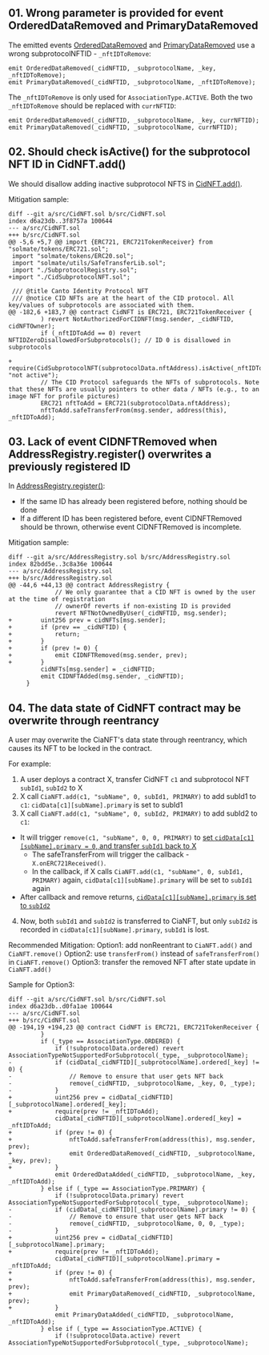 ## 01. Wrong parameter is provided for event OrderedDataRemoved and PrimaryDataRemoved
The emitted events [OrderedDataRemoved](https://github.com/code-423n4/2023-01-canto-identity/blob/dff8e74c54471f5f3b84c217848234d474477d82/src/CidNFT.sol#L265) and [PrimaryDataRemoved](https://github.com/code-423n4/2023-01-canto-identity/blob/dff8e74c54471f5f3b84c217848234d474477d82/src/CidNFT.sol#L271) use a wrong subprotocolNFTID - `_nftIDToRemove`:
```
emit OrderedDataRemoved(_cidNFTID, _subprotocolName, _key, _nftIDToRemove);
emit PrimaryDataRemoved(_cidNFTID, _subprotocolName, _nftIDToRemove);
```

The `_nftIDToRemove` is only used for `AssociationType.ACTIVE`. Both the two `_nftIDToRemove` should be replaced with `currNFTID`:
```
emit OrderedDataRemoved(_cidNFTID, _subprotocolName, _key, currNFTID);
emit PrimaryDataRemoved(_cidNFTID, _subprotocolName, currNFTID);
```

## 02. Should check isActive() for the subprotocol NFT ID in CidNFT.add()
We should disallow adding inactive subprotocol NFTS in [CidNFT.add()](https://github.com/code-423n4/2023-01-canto-identity/blob/dff8e74c54471f5f3b84c217848234d474477d82/src/CidNFT.sol#L165).

Mitigation sample:
```
diff --git a/src/CidNFT.sol b/src/CidNFT.sol
index d6a23db..3f8757a 100644
--- a/src/CidNFT.sol
+++ b/src/CidNFT.sol
@@ -5,6 +5,7 @@ import {ERC721, ERC721TokenReceiver} from "solmate/tokens/ERC721.sol";
 import "solmate/tokens/ERC20.sol";
 import "solmate/utils/SafeTransferLib.sol";
 import "./SubprotocolRegistry.sol";
+import "./CidSubprotocolNFT.sol";

 /// @title Canto Identity Protocol NFT
 /// @notice CID NFTs are at the heart of the CID protocol. All key/values of subprotocols are associated with them.
@@ -182,6 +183,7 @@ contract CidNFT is ERC721, ERC721TokenReceiver {
         ) revert NotAuthorizedForCIDNFT(msg.sender, _cidNFTID, cidNFTOwner);
         if (_nftIDToAdd == 0) revert NFTIDZeroDisallowedForSubprotocols(); // ID 0 is disallowed in subprotocols

+        require(CidSubprotocolNFT(subprotocolData.nftAddress).isActive(_nftIDToAdd), "not active");
         // The CID Protocol safeguards the NFTs of subprotocols. Note that these NFTs are usually pointers to other data / NFTs (e.g., to an image NFT for profile pictures)
         ERC721 nftToAdd = ERC721(subprotocolData.nftAddress);
         nftToAdd.safeTransferFrom(msg.sender, address(this), _nftIDToAdd);
```

## 03. Lack of event CIDNFTRemoved when AddressRegistry.register() overwrites a previously registered ID
In [AddressRegistry.register()](https://github.com/code-423n4/2023-01-canto-identity/blob/dff8e74c54471f5f3b84c217848234d474477d82/src/AddressRegistry.sol#L42):
* If the same ID has already been registered before, nothing should be done
* If a different ID has been registered before, event CIDNFTRemoved should be thrown, otherwise event CIDNFTRemoved is incomplete.

Mitigation sample:
```
diff --git a/src/AddressRegistry.sol b/src/AddressRegistry.sol
index 82bdd5e..3c8a36e 100644
--- a/src/AddressRegistry.sol
+++ b/src/AddressRegistry.sol
@@ -44,6 +44,13 @@ contract AddressRegistry {
             // We only guarantee that a CID NFT is owned by the user at the time of registration
             // ownerOf reverts if non-existing ID is provided
             revert NFTNotOwnedByUser(_cidNFTID, msg.sender);
+        uint256 prev = cidNFTs[msg.sender];
+        if (prev == _cidNFTID) {
+            return;
+        }
+        if (prev != 0) {
+            emit CIDNFTRemoved(msg.sender, prev);
+        }
         cidNFTs[msg.sender] = _cidNFTID;
         emit CIDNFTAdded(msg.sender, _cidNFTID);
     }
```

## 04. The data state of CidNFT contract may be overwrite through reentrancy
A user may overwrite the CiaNFT's data state through reentrancy, which causes its NFT to be locked in the contract.

For example:
1. A user deploys a contract X, transfer CidNFT `c1` and subprotocol NFT `subId1`, `subId2` to X
2. X call `CiaNFT.add(c1, "subName", 0, subId1, PRIMARY)` to add subId1 to `c1`: `cidData[c1][subName].primary` is set to subId1
3. X call `CiaNFT.add(c1, "subName", 0, subId2, PRIMARY)` to add subId2 to `c1`:
  - It will trigger `remove(c1, "subName", 0, 0, PRIMARY)` to [set `cidData[c1][subName].primary = 0`, and transfer `subId1` back to X](https://github.com/code-423n4/2023-01-canto-identity/blob/dff8e74c54471f5f3b84c217848234d474477d82/src/CidNFT.sol#L269-L270)
    - The safeTransferFrom will trigger the callback - `X.onERC721Received()`.
    - In the callback, if X calls `CiaNFT.add(c1, "subName", 0, subId1, PRIMARY)` again, `cidData[c1][subName].primary` will be set to `subId1` again
  - After callback and remove returns, [`cidData[c1][subName].primary` is set to `subId2`](https://github.com/code-423n4/2023-01-canto-identity/blob/dff8e74c54471f5f3b84c217848234d474477d82/src/CidNFT.sol#L209)
4. Now, both `subId1` and `subId2` is transferred to CiaNFT, but only `subId2` is recorded in `cidData[c1][subName].primary`, `subId1` is lost.

Recommended Mitigation:
Option1: add nonReentrant to `CiaNFT.add()` and `CiaNFT.remove()`
Option2: use `transferFrom()` instead of `safeTransferFrom()` in `CiaNFT.remove()`
Option3: transfer the removed NFT after state update in `CiaNFT.add()`

Sample for Option3:

```
diff --git a/src/CidNFT.sol b/src/CidNFT.sol
index d6a23db..d0fa1ae 100644
--- a/src/CidNFT.sol
+++ b/src/CidNFT.sol
@@ -194,19 +194,23 @@ contract CidNFT is ERC721, ERC721TokenReceiver {
         }
         if (_type == AssociationType.ORDERED) {
             if (!subprotocolData.ordered) revert AssociationTypeNotSupportedForSubprotocol(_type, _subprotocolName);
-            if (cidData[_cidNFTID][_subprotocolName].ordered[_key] != 0) {
-                // Remove to ensure that user gets NFT back
-                remove(_cidNFTID, _subprotocolName, _key, 0, _type);
-            }
+            uint256 prev = cidData[_cidNFTID][_subprotocolName].ordered[_key];
+            require(prev != _nftIDToAdd);
             cidData[_cidNFTID][_subprotocolName].ordered[_key] = _nftIDToAdd;
+            if (prev != 0) {
+                nftToAdd.safeTransferFrom(address(this), msg.sender, prev);
+                emit OrderedDataRemoved(_cidNFTID, _subprotocolName, _key, prev);
+            }
             emit OrderedDataAdded(_cidNFTID, _subprotocolName, _key, _nftIDToAdd);
         } else if (_type == AssociationType.PRIMARY) {
             if (!subprotocolData.primary) revert AssociationTypeNotSupportedForSubprotocol(_type, _subprotocolName);
-            if (cidData[_cidNFTID][_subprotocolName].primary != 0) {
-                // Remove to ensure that user gets NFT back
-                remove(_cidNFTID, _subprotocolName, 0, 0, _type);
-            }
+            uint256 prev = cidData[_cidNFTID][_subprotocolName].primary;
+            require(prev != _nftIDToAdd);
             cidData[_cidNFTID][_subprotocolName].primary = _nftIDToAdd;
+            if (prev != 0) {
+                nftToAdd.safeTransferFrom(address(this), msg.sender, prev);
+                emit PrimaryDataRemoved(_cidNFTID, _subprotocolName, prev);
+            }
             emit PrimaryDataAdded(_cidNFTID, _subprotocolName, _nftIDToAdd);
         } else if (_type == AssociationType.ACTIVE) {
             if (!subprotocolData.active) revert AssociationTypeNotSupportedForSubprotocol(_type, _subprotocolName);
```
